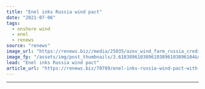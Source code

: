 ```yaml
---
title: "Enel inks Russia wind pact"
date: "2021-07-06"
tags: 
  - onshore wind
  - enel
  - renews
source: "renews"
image_url: "https://renews.biz//media/25035/azov_wind_farm_russia_credit_enel_green_power.jpeg?mode=crop&width=770&heightratio=0.6103896103896103896103896104&slimmage=true"
image_fp: "/assets/img/post_thumbnails/3.6103896103896103896103896104&slimmage=true"
lead: "Enel inks Russia wind pact"
article_url: "https://renews.biz/70789/enel-inks-russia-wind-pact-with-rostov-government/"
---
```


---
